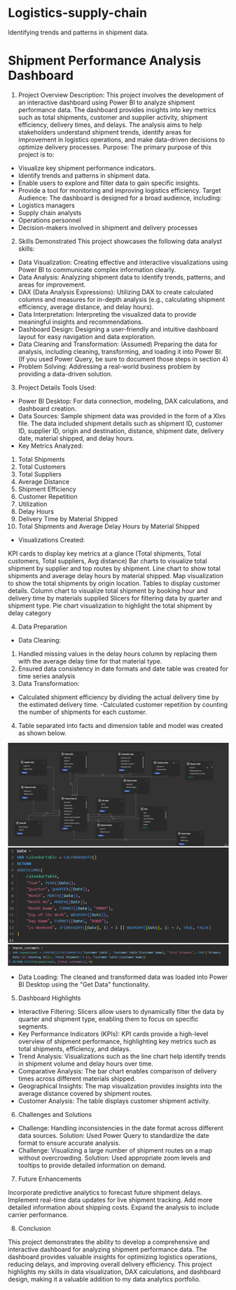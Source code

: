 # Logistics-supply-chain
Identifying trends and patterns in shipment data.

# Shipment Performance Analysis Dashboard
1. Project Overview
Description: This project involves the development of an interactive dashboard using Power BI to analyze shipment performance data. The dashboard provides insights into key metrics such as total shipments, customer and supplier activity, shipment efficiency, delivery times, and delays. The analysis aims to help stakeholders understand shipment trends, identify areas for improvement in logistics operations, and make data-driven decisions to optimize delivery processes.
Purpose: The primary purpose of this project is to:
- Visualize key shipment performance indicators.
- Identify trends and patterns in shipment data.
- Enable users to explore and filter data to gain specific insights.
- Provide a tool for monitoring and improving logistics efficiency.
Target Audience: The dashboard is designed for a broad audience, including:
- Logistics managers
- Supply chain analysts
- Operations personnel
- Decision-makers involved in shipment and delivery processes
2. Skills Demonstrated
This project showcases the following data analyst skills:
- Data Visualization: Creating effective and interactive visualizations using Power BI to communicate complex information clearly.
- Data Analysis: Analyzing shipment data to identify trends, patterns, and areas for improvement.
- DAX (Data Analysis Expressions): Utilizing DAX to create calculated columns and measures for in-depth analysis (e.g., calculating shipment efficiency, average distance, and delay hours).
- Data Interpretation: Interpreting the visualized data to provide meaningful insights and recommendations.
- Dashboard Design: Designing a user-friendly and intuitive dashboard layout for easy navigation and data exploration.
- Data Cleaning and Transformation: (Assumed) Preparing the data for analysis, including cleaning, transforming, and loading it into Power BI.  (If you used Power Query, be sure to document those steps in section 4)
- Problem Solving: Addressing a real-world business problem by providing a data-driven solution.
3. Project Details
Tools Used:
- Power BI Desktop: For data connection, modeling, DAX calculations, and dashboard creation.
- Data Sources: 
Sample shipment data was provided in the form of a Xlxs file.  The data included shipment details such as shipment ID, customer ID, supplier ID, origin and destination, distance, shipment date, delivery date, material shipped, and delay hours.
- Key Metrics Analyzed:
1. Total Shipments
2. Total Customers
3. Total Suppliers
4. Average Distance
5. Shipment Efficiency
6. Customer Repetition
7. Utilization
8. Delay Hours
9. Delivery Time by Material Shipped
10. Total Shipments and Average Delay Hours by Material Shipped

- Visualizations Created: 

KPI cards to display key metrics at a glance (Total shipments, Total customers, Total suppliers, Avg distance)
Bar charts to visualize total shipment by supplier and top routes by shipment.
Line chart to show total shipments and average delay hours by material shipped.
Map visualization to show the total shipments by origin location.
Tables to display customer details.
Column chart to visualize total shipment by booking hour and delivery time by materials supplied
Slicers for filtering data by quarter and shipment type.
Pie chart visualization to highlight the total shipment by delay category

4. Data Preparation 
- Data Cleaning: 
1. Handled missing values in the delay hours column by replacing them with the average delay time for that material type.
2. Ensured data consistency in date formats and date table was created for time series analysis
3. Data Transformation: 
- Calculated shipment efficiency by dividing the actual delivery time by the estimated delivery time.
-Calculated customer repetition by counting the number of shipments for each customer.
4. Table separated into facts and dimension table and model was created as shown below.

  ![Star schema for logistics](schema-1.PNG)
  ![date table](datetable.PNG)
  ![KPI](retention_customer.PNG)

- Data Loading: 
The cleaned and transformed data was loaded into Power BI Desktop using the "Get Data" functionality.

5. Dashboard Highlights
- Interactive Filtering: Slicers allow users to dynamically filter the data by quarter and shipment type, enabling them to focus on specific segments.
- Key Performance Indicators (KPIs): KPI cards provide a high-level overview of shipment performance, highlighting key metrics such as total shipments, efficiency, and delays.
- Trend Analysis: Visualizations such as the line chart  help identify trends in shipment volume and delay hours over time.
- Comparative Analysis: The bar chart enables comparison of delivery times across different materials shipped.
- Geographical Insights: The map visualization provides insights into the average distance covered by shipment routes.
- Customer Analysis: The table displays customer shipment activity.

6. Challenges and Solutions

- Challenge: Handling inconsistencies in the date format across different data sources.
Solution: Used Power Query to standardize the date format to ensure accurate analysis.
- Challenge: Visualizing a large number of shipment routes on a map without overcrowding.
Solution: Used appropriate zoom levels and tooltips to provide detailed information on demand.

7. Future Enhancements

Incorporate predictive analytics to forecast future shipment delays.
Implement real-time data updates for live shipment tracking.
Add more detailed information about shipping costs.
Expand the analysis to include carrier performance.

8. Conclusion

This project demonstrates the ability to develop a comprehensive and interactive dashboard for analyzing shipment performance data. The dashboard provides valuable insights for optimizing logistics operations, reducing delays, and improving overall delivery efficiency.  This project highlights my skills in data visualization, DAX calculations, and dashboard design, making it a valuable addition to my data analytics portfolio.  
